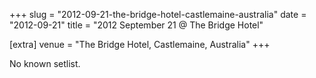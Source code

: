 +++
slug = "2012-09-21-the-bridge-hotel-castlemaine-australia"
date = "2012-09-21"
title = "2012 September 21 @ The Bridge Hotel"

[extra]
venue = "The Bridge Hotel, Castlemaine, Australia"
+++

No known setlist.
